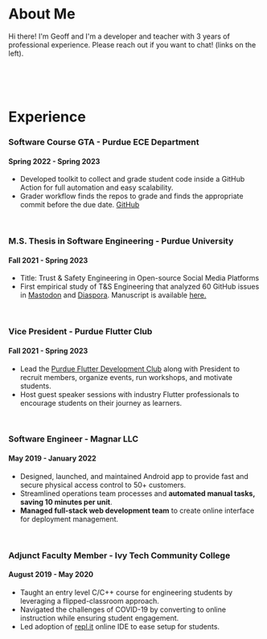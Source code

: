 # About Me
Hi there! I'm Geoff and I'm a developer and teacher with 3 years of professional experience.
Please reach out if you want to chat! (links on the left).

&nbsp;

&nbsp;

# Experience

### Software Course GTA - Purdue ECE Department
#### Spring 2022 - Spring 2023
* Developed toolkit to collect and grade student code inside a GitHub Action for full automation and easy scalability.
* Grader workflow finds the repos to grade and finds the appropriate commit before the due date. [GitHub](https://github.com/PurdueECE/autograder-demo)

&nbsp;

### M.S. Thesis in Software Engineering - Purdue University
#### Fall 2021 - Spring 2023
* Title: Trust & Safety Engineering in Open-source Social Media Platforms
* First empirical study of T&S Engineering that analyzed 60 GitHub issues in [Mastodon](https://joinmastodon.org) and [Diaspora](https://diasporafoundation.org). Manuscript is available [here.](https://hammer.purdue.edu/articles/thesis/AN_EMPIRICAL_STUDY_OF_TRUST_SAFETY_ENGINEERING_IN_OPEN-SOURCE_SOCIAL_MEDIA_PLATFORMS/22673890/1)

&nbsp;

### Vice President - Purdue Flutter Club
#### Fall 2021 - Spring 2023
* Lead the [Purdue Flutter Development Club](https://github.com/purdueflutter) along with President to recruit members, organize events, run workshops, and motivate students.
* Host guest speaker sessions with industry Flutter professionals to encourage students on their journey as learners.

&nbsp;

### Software Engineer - Magnar LLC
#### May 2019 - January 2022
* Designed, launched, and maintained Android app to provide fast and secure physical access control to 50+ customers.
* Streamlined operations team processes and **automated manual tasks, saving 10 minutes per unit**.
* **Managed full-stack web development team** to create online interface for deployment management.

&nbsp;

### Adjunct Faculty Member - Ivy Tech Community College
#### August 2019 - May 2020
* Taught an entry level C/C++ course for engineering students by leveraging a flipped-classroom approach.
* Navigated the challenges of COVID-19 by converting to online instruction while ensuring student engagement.
* Led adoption of [repl.it](https://replit.com/) online IDE to ease setup for students.
